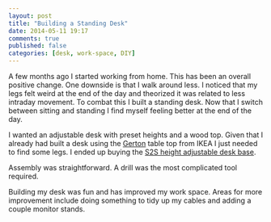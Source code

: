 ```yaml
---
layout: post
title: "Building a Standing Desk"
date: 2014-05-11 19:17
comments: true
published: false
categories: [desk, work-space, DIY]
---
```


A few months ago I started working from home. This has been an overall
positive change. One downside is that I walk around less. I noticed
that my legs felt weird at the end of the day and theorized it was
related to less intraday movement. To combat this I built a standing
desk. Now that I switch between sitting and standing I find myself
feeling better at the end of the day.


I wanted an adjustable desk with preset heights and a wood top. Given
that I already had built a desk using the
[Gerton](http://www.ikea.com/us/en/catalog/products/50106773/) table
top from IKEA I just needed to find some legs. I ended up buying the 
[S2S height adjustable desk base](http://www.ergoprise.com/s2s-height-adjustable-desk-base-new-improved/).

Assembly was straightforward. A drill was the most complicated tool
required.

Building my desk was fun and has improved my work space. Areas for
more improvement include doing something to tidy up my cables and
adding a couple monitor stands.
